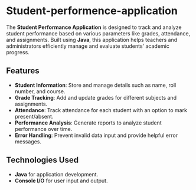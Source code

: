 # Student-performence-application
The **Student Performance Application** is designed to track and analyze student performance based on various parameters like grades, attendance, and assignments. Built using **Java**, this application helps teachers and administrators efficiently manage and evaluate students' academic progress.

## Features
- **Student Information**: Store and manage details such as name, roll number, and course.
- **Grade Tracking**: Add and update grades for different subjects and assignments.
- **Attendance**: Track attendance for each student with an option to mark present/absent.
- **Performance Analysis**: Generate reports to analyze student performance over time.
- **Error Handling**: Prevent invalid data input and provide helpful error messages.

## Technologies Used
- **Java** for application development.
- **Console I/O** for user input and output.
